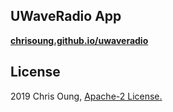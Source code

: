 UWaveRadio App
--------------
**[chrisoung.github.io/uwaveradio](https://chrisoung.github.io/uwaveradio)**

License
-------
2019 Chris Oung, [Apache-2 License.](https://github.com/chrisoung/uwaveradio/blob/master/LICENSE)
